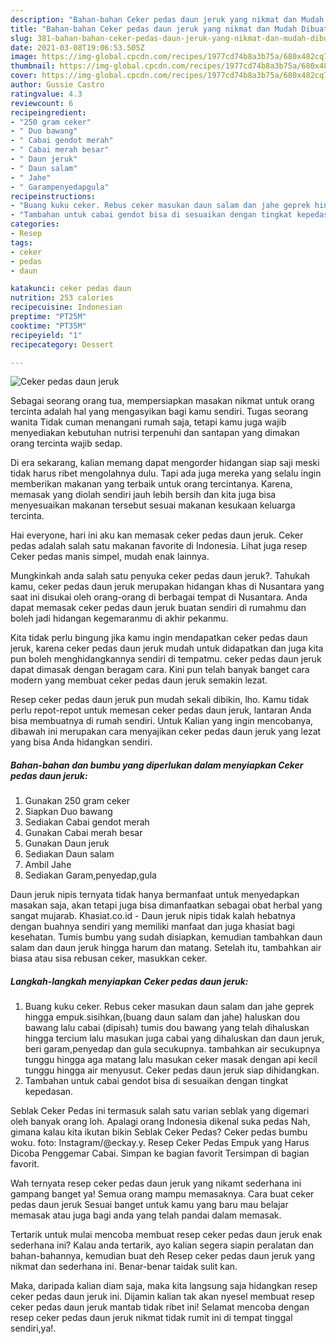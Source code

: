 ```yaml
---
description: "Bahan-bahan Ceker pedas daun jeruk yang nikmat dan Mudah Dibuat"
title: "Bahan-bahan Ceker pedas daun jeruk yang nikmat dan Mudah Dibuat"
slug: 381-bahan-bahan-ceker-pedas-daun-jeruk-yang-nikmat-dan-mudah-dibuat
date: 2021-03-08T19:06:53.505Z
image: https://img-global.cpcdn.com/recipes/1977cd74b8a3b75a/680x482cq70/ceker-pedas-daun-jeruk-foto-resep-utama.jpg
thumbnail: https://img-global.cpcdn.com/recipes/1977cd74b8a3b75a/680x482cq70/ceker-pedas-daun-jeruk-foto-resep-utama.jpg
cover: https://img-global.cpcdn.com/recipes/1977cd74b8a3b75a/680x482cq70/ceker-pedas-daun-jeruk-foto-resep-utama.jpg
author: Gussie Castro
ratingvalue: 4.3
reviewcount: 6
recipeingredient:
- "250 gram ceker"
- " Duo bawang"
- " Cabai gendot merah"
- " Cabai merah besar"
- " Daun jeruk"
- " Daun salam"
- " Jahe"
- " Garampenyedapgula"
recipeinstructions:
- "Buang kuku ceker. Rebus ceker masukan daun salam dan jahe geprek hingga empuk.sisihkan,(buang daun salam dan jahe) haluskan dou bawang lalu cabai (dipisah) tumis dou bawang yang telah dihaluskan hingga tercium lalu masukan juga cabai yang dihaluskan dan daun jeruk, beri garam,penyedap dan gula secukupnya. tambahkan air secukupnya tunggu hingga aga matang lalu masukan ceker masak dengan api kecil tunggu hingga air menyusut. Ceker pedas daun jeruk siap dihidangkan."
- "Tambahan untuk cabai gendot bisa di sesuaikan dengan tingkat kepedasan."
categories:
- Resep
tags:
- ceker
- pedas
- daun

katakunci: ceker pedas daun 
nutrition: 253 calories
recipecuisine: Indonesian
preptime: "PT25M"
cooktime: "PT35M"
recipeyield: "1"
recipecategory: Dessert

---
```



![Ceker pedas daun jeruk](https://img-global.cpcdn.com/recipes/1977cd74b8a3b75a/680x482cq70/ceker-pedas-daun-jeruk-foto-resep-utama.jpg)

Sebagai seorang orang tua, mempersiapkan masakan nikmat untuk orang tercinta adalah hal yang mengasyikan bagi kamu sendiri. Tugas seorang  wanita Tidak cuman menangani rumah saja, tetapi kamu juga wajib menyediakan kebutuhan nutrisi terpenuhi dan santapan yang dimakan orang tercinta wajib sedap.

Di era  sekarang, kalian memang dapat mengorder hidangan siap saji meski tidak harus ribet mengolahnya dulu. Tapi ada juga mereka yang selalu ingin memberikan makanan yang terbaik untuk orang tercintanya. Karena, memasak yang diolah sendiri jauh lebih bersih dan kita juga bisa menyesuaikan makanan tersebut sesuai makanan kesukaan keluarga tercinta. 

Hai everyone, hari ini aku kan memasak ceker pedas daun jeruk. Ceker pedas adalah salah satu makanan favorite di Indonesia. Lihat juga resep Ceker pedas manis simpel, mudah enak lainnya.

Mungkinkah anda salah satu penyuka ceker pedas daun jeruk?. Tahukah kamu, ceker pedas daun jeruk merupakan hidangan khas di Nusantara yang saat ini disukai oleh orang-orang di berbagai tempat di Nusantara. Anda dapat memasak ceker pedas daun jeruk buatan sendiri di rumahmu dan boleh jadi hidangan kegemaranmu di akhir pekanmu.

Kita tidak perlu bingung jika kamu ingin mendapatkan ceker pedas daun jeruk, karena ceker pedas daun jeruk mudah untuk didapatkan dan juga kita pun boleh menghidangkannya sendiri di tempatmu. ceker pedas daun jeruk dapat dimasak dengan beragam cara. Kini pun telah banyak banget cara modern yang membuat ceker pedas daun jeruk semakin lezat.

Resep ceker pedas daun jeruk pun mudah sekali dibikin, lho. Kamu tidak perlu repot-repot untuk memesan ceker pedas daun jeruk, lantaran Anda bisa membuatnya di rumah sendiri. Untuk Kalian yang ingin mencobanya, dibawah ini merupakan cara menyajikan ceker pedas daun jeruk yang lezat yang bisa Anda hidangkan sendiri.

<!--inarticleads1-->

##### Bahan-bahan dan bumbu yang diperlukan dalam menyiapkan Ceker pedas daun jeruk:

1. Gunakan 250 gram ceker
1. Siapkan  Duo bawang
1. Sediakan  Cabai gendot merah
1. Gunakan  Cabai merah besar
1. Gunakan  Daun jeruk
1. Sediakan  Daun salam
1. Ambil  Jahe
1. Sediakan  Garam,penyedap,gula


Daun jeruk nipis ternyata tidak hanya bermanfaat untuk menyedapkan masakan saja, akan tetapi juga bisa dimanfaatkan sebagai obat herbal yang sangat mujarab. Khasiat.co.id - Daun jeruk nipis tidak kalah hebatnya dengan buahnya sendiri yang memiliki manfaat dan juga khasiat bagi kesehatan. Tumis bumbu yang sudah disiapkan, kemudian tambahkan daun salam dan daun jeruk hingga harum dan matang. Setelah itu, tambahkan air biasa atau sisa rebusan ceker, masukkan ceker. 

<!--inarticleads2-->

##### Langkah-langkah menyiapkan Ceker pedas daun jeruk:

1. Buang kuku ceker. Rebus ceker masukan daun salam dan jahe geprek hingga empuk.sisihkan,(buang daun salam dan jahe) haluskan dou bawang lalu cabai (dipisah) tumis dou bawang yang telah dihaluskan hingga tercium lalu masukan juga cabai yang dihaluskan dan daun jeruk, beri garam,penyedap dan gula secukupnya. tambahkan air secukupnya tunggu hingga aga matang lalu masukan ceker masak dengan api kecil tunggu hingga air menyusut. Ceker pedas daun jeruk siap dihidangkan.
1. Tambahan untuk cabai gendot bisa di sesuaikan dengan tingkat kepedasan.


Seblak Ceker Pedas ini termasuk salah satu varian seblak yang digemari oleh banyak orang loh. Apalagi orang Indonesia dikenal suka pedas Nah, gimana kalau kita ikutan bikin Seblak Ceker Pedas? Ceker pedas bumbu woku. foto: Instagram/@eckay.y. Resep Ceker Pedas Empuk yang Harus Dicoba Penggemar Cabai. Simpan ke bagian favorit Tersimpan di bagian favorit. 

Wah ternyata resep ceker pedas daun jeruk yang nikamt sederhana ini gampang banget ya! Semua orang mampu memasaknya. Cara buat ceker pedas daun jeruk Sesuai banget untuk kamu yang baru mau belajar memasak atau juga bagi anda yang telah pandai dalam memasak.

Tertarik untuk mulai mencoba membuat resep ceker pedas daun jeruk enak sederhana ini? Kalau anda tertarik, ayo kalian segera siapin peralatan dan bahan-bahannya, kemudian buat deh Resep ceker pedas daun jeruk yang nikmat dan sederhana ini. Benar-benar taidak sulit kan. 

Maka, daripada kalian diam saja, maka kita langsung saja hidangkan resep ceker pedas daun jeruk ini. Dijamin kalian tak akan nyesel membuat resep ceker pedas daun jeruk mantab tidak ribet ini! Selamat mencoba dengan resep ceker pedas daun jeruk nikmat tidak rumit ini di tempat tinggal sendiri,ya!.

